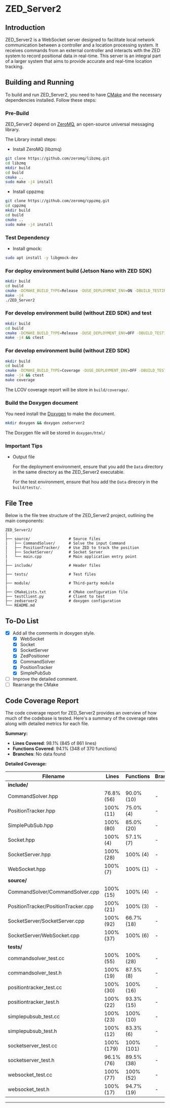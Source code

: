# ZED_Server2

## Introduction

ZED_Server2 is a WebSocket server designed to facilitate local network communication between a controller and a location processing system. It receives commands from an external controller and interacts with the ZED system to record positional data in real-time. This server is an integral part of a larger system that aims to provide accurate and real-time location tracking.

## Building and Running

To build and run ZED_Server2, you need to have [CMake](https://cmake.org/) and the necessary dependencies installed. Follow these steps:

### Pre-Build
ZED_Server2 depend on [ZeroMQ](https://zeromq.org/), an open-source universal messaging library.

The Library install steps:

* Install ZeroMQ (libzmq)
 ```bash
git clone https://github.com/zeromq/libzmq.git
cd libzmq
mkdir build
cd build
cmake ..
sudo make -j4 install
```

* Install cppzmq:
```bash
git clone https://github.com/zeromq/cppzmq.git
cd cppzmq
mkdir build
cd build
cmake ..
sudo make -j4 install
```

### Test Dependency
* Install gmock:
```bash
sudo apt install -y libgmock-dev
```

### For deploy environment build (Jetson Nano with ZED SDK)

```bash
mkdir build
cd build
cmake -DCMAKE_BUILD_TYPE=Release -DUSE_DEPLOYMENT_ENV=ON -DBUILD_TESTING=OFF ..
make -j4
./ZED_Server2
```

### For develop environment build (without ZED SDK) and test

```bash
mkdir build
cd build
cmake -DCMAKE_BUILD_TYPE=Release -DUSE_DEPLOYMENT_ENV=OFF -DBUILD_TESTING=ON ..
make -j4 && ctest
```

### For develop environment build (without ZED SDK)

```bash
mkdir build
cd build
cmake -DCMAKE_BUILD_TYPE=Coverage -DUSE_DEPLOYMENT_ENV=OFF -DBUILD_TESTING=ON ..
make -j4 && ctest
make coverage
```
The LCOV coverage report will be store in <code>build/coverage/</code>.

### Build the Doxygen document

You need install the [Doxygen](https://www.doxygen.nl/) to make the document.

```bash
mkdir doxygen && doxygen zedserver2
```

The Doxygen file will be stored in <code>doxygen/html/</code>

### Important Tips

* Output file

   For the deployment environment, ensure that you add the <code>Data</code> directory in the same directory as the ZED_Server2 executable.

   For the test environment, ensure that hou add the <code>Data</code> direcory in the <code>build/tests/</code>.

## File Tree

Below is the file tree structure of the ZED_Server2 project, outlining the main components:

```
ZED_Server2/
│
├── source/                 # Source files
|   ├── CommandSolver/      # Solve the input Command 
|   ├── PositionTracker/    # Use ZED to track the position
│   ├── SocketServer/       # Socket Server
|   └── main.cpp            # Main application entry point
|
├── include/                # Header files
│
├── tests/                  # Test files
│
├── module/                 # Third-party module
|
├── CMakeLists.txt          # CMake configuration file
├── testClient.py           # Client to test 
├── zedserver2              # doxygen configuration
└── README.md
```

## To-Do List

- [X] Add all the comments in doxygen style.
    - [X] WebSocket
    - [X] Socket
    - [X] SocketServer
    - [X] ZedPositioner
    - [X] CommandSolver
    - [X] PositionTracker
    - [X] SimplePubSub
- [ ] Improve the detailed comment.
- [ ] Rearrange the CMake

## Code Coverage Report

The code coverage report for ZED_Server2 provides an overview of how much of the codebase is tested. Here's a summary of the coverage rates along with detailed metrics for each file.

**Summary:**
- **Lines Covered**: 98.1% (845 of 861 lines)
- **Functions Covered**: 94.1% (348 of 370 functions)
- **Branches**: No data found

**Detailed Coverage:**

| Filename                                   | Lines       | Functions   | Branches    |
|--------------------------------------------|-------------|-------------|-------------|
| **include/**                               |             |             |             |
| CommandSolver.hpp                          | 76.8% (56)  | 90.0% (10)  | -           |
| PositionTracker.hpp                        | 100% (11)   | 75.0% (4)   | -           |
| SimplePubSub.hpp                           | 100% (80)   | 85.0% (20)  | -           |
| Socket.hpp                                 | 100% (4)    | 57.1% (7)   | -           |
| SocketServer.hpp                           | 100% (28)   | 100% (4)    | -           |
| WebSocket.hpp                              | 100% (7)    | 100% (1)    | -           |
| **source/**                                |             |             |             |
| CommandSolver/CommandSolver.cpp            | 100% (15)   | 100% (4)    | -           |
| PositionTracker/PositionTracker.cpp        | 100% (21)   | 100% (3)    | -           |
| SocketServer/SocketServer.cpp              | 100% (92)   | 66.7% (18)  | -           |
| SocketServer/WebSocket.cpp                 | 100% (37)   | 100% (6)    | -           |
| **tests/**                                 |             |             |             |
| commandsolver_test.cc                      | 100% (55)   | 100% (28)   | -           |
| commandsolver_test.h                       | 100% (19)   | 87.5% (8)   | -           |
| positiontracker_test.cc                    | 100% (30)   | 100% (16)   | -           |
| positiontracker_test.h                     | 100% (22)   | 93.3% (15)  | -           |
| simplepubsub_test.cc                       | 100% (23)   | 100% (10)   | -           |
| simplepubsub_test.h                        | 100% (12)   | 83.3% (6)   | -           |
| socketserver_test.cc                       | 100% (179)  | 100% (101)  | -           |
| socketserver_test.h                        | 96.1% (76)  | 89.5% (38)  | -           |
| websocket_test.cc	                         | 100% (77)   | 100% (52)   | -           |
| websocket_test.h                           | 100% (17)   | 94.7% (19)  | -           |
---